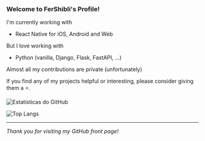 ### Welcome to FerShibli's Profile!

I'm currently working with

- React Native for iOS, Android and Web

But I love working with

- Python (vanilla, Django, Flask, FastAPI, ...)

Almost all my contributions are private (unfortunately)

If you find any of my projects helpful or interesting, please consider giving them a ⭐️.

![Estatísticas do GitHub](https://github-readme-stats.vercel.app/api?username=FerShibli)

![Top Langs](https://github-readme-stats.vercel.app/api/top-langs/?username=FerShibli)

---

_Thank you for visiting my GitHub front page!_
